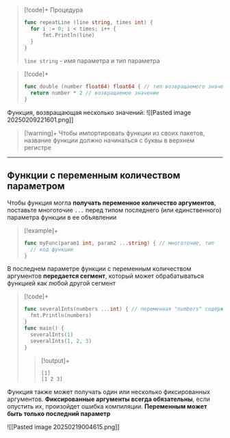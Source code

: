 >[!code]+ Процедура
>```go
> func repeatLine (line string, times int) {
> 	for i := 0; i < times; i++ {
> 		fmt.Println(line)
> 	}
> }
>```
>`line string` - имя параметра и тип параметра

>[!code]+
>```go
> func double (number float64) float64 { // тип возвращаемого значения
> 	return number * 2 // возвращаемое значение
> }
>```

Функция, возвращающая несколько значений:
![[Pasted image 20250209221601.png]]

> [!warning]+ Чтобы импортировать функции из своих пакетов, название функции должно начинаться с буквы в верхнем регистре

---
## Функции с переменным количеством параметром
Чтобы функция могла **получать переменное количество аргументов**, поставьте многоточие `...` перед типом последнего (или единственного) параметра функции в ее объявлении

> [!example]+ 
> ```go
> func myFunc(param1 int, param2 ...string) { // многоточие, тип
> 	// код функции
> }
> ```

В последнем параметре функции с переменным количеством аргументов **передается сегмент**, который может обрабатываться функцией как любой другой сегмент

>[!code]+
>```go
> func severalInts(numbers ...int) { // переменная "numbers" содержит сегмент с аргументами
> 	fmt.Println(numbers) 
> } 
> func main() { 
> 	severalInts(1) 
> 	severalInts(1, 2, 3) 
> }
>```
> > [!output]+
> > ```
> > [1]
> > [1 2 3]
> > ```

Функция также может получать один или несколько фиксированных аргументов. **Фиксированные аргументы всегда обязательны**, если опустить их, произойдет ошибка компиляции. **Переменным может быть только последний параметр**

![[Pasted image 20250219004615.png]]